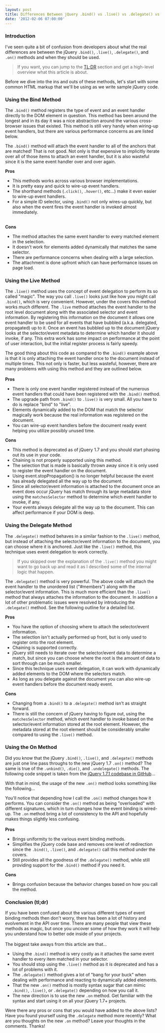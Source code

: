 ```yaml
---
layout: post
title: Differences Between jQuery .bind() vs .live() vs .delegate() vs .on()
date: '2012-02-06 07:00:00'
---
```


<h3>Introduction</h3>

I've seen quite a bit of confusion from developers about what the real differences are between the jQuery <code>.bind()</code>, <code>.live()</code>, <code>.delegate()</code>, and <code>.on()</code> methods and when they should be used.

<blockquote>If you want, you can jump to the <a href="http://www.elijahmanor.com/#tldr">TL;DR</a> section and get a high-level overview what this article is about.</blockquote>

Before we dive into the ins and outs of these methods, let's start with some common HTML markup that we'll be using as we write sample jQuery code.

<script src="https://gist.github.com/elijahmanor/1749717.js?file=_snippet.html"></script>

<h3>Using the Bind Method</h3>

The <code>.bind()</code> method registers the type of event and an event handler directly to the DOM element in question. This method has been around the longest and in its day it was a nice abstraction around the various cross-browser issues that existed. This method is still very handy when wiring-up event handlers, but there are various performance concerns as are listed below.

<script src="https://gist.github.com/elijahmanor/1749717.js?file=bind.js"></script>

The <code>.bind()</code> method will attach the event handler to all of the anchors that are matched! That is not good. Not only is that expensive to implicitly iterate over all of those items to attach an event handler, but it is also wasteful since it is the same event handler over and over again.

<b>Pros</b>

<ul><li>This methods works across various browser implementations.</li><li>It is pretty easy and quick to wire-up event handlers.</li><li>The shorthand methods (<code>.click()</code>, <code>.hover()</code>, etc...) make it even easier to wire-up event handlers.</li><li>For a simple ID selector, using <code>.bind()</code> not only wires-up quickly, but also when the event fires the event handler is invoked almost immediately.</li></ul><br><b>Cons</b><br><ul><li>The method attaches the same event handler to every matched element in the selection.</li><li>It doesn't work for elements added dynamically that matches the same selector.</li><li>There are performance concerns when dealing with a large selection.</li><li>The attachment is done upfront which can have performance issues on page load.</li></ul>

<h3>Using the Live Method</h3>

The <code>.live()</code> method uses the concept of event delegation to perform its so called "magic". The way you call <code>.live()</code> looks just like how you might call <code>.bind()</code>, which is very convenient. However, under the covers this method works much different. The <code>.live</code> method attaches the event handler to the root level document along with the associated selector and event information. By registering this information on the document it allows one event handler to be used for all events that have bubbled (a.k.a. delegated, propagated) up to it. Once an event has bubbled up to the document jQuery looks at the selector/event metadata to determine which handler it should invoke, if any. This extra work has some impact on performance at the point of user interaction, but the initial register process is fairly speedy.

<script src="https://gist.github.com/elijahmanor/1749717.js?file=live.js"></script>

The good thing about this code as compared to the <code>.bind()</code> example above is that it is only attaching the event handler once to the document instead of multiple times. This not only is faster, but less wasteful, however, there are many problems with using this method and they are outlined below.<br><br><b>Pros</b><br><ul><li>There is only one event handler registered instead of the numerous event handlers that could have been registered with the <code>.bind()</code> method.</li><li>The upgrade path from <code>.bind()</code> to <code>.live()</code> is very small. All you have to do is replace "bind" to "live".</li><li>Elements dynamically added to the DOM that match the selector magically work because the real information was registered on the document.</li><li>You can wire-up event handlers before the document ready event helping you utilize possibly unused time.</li></ul>

<b>Cons</b><br><ul><li>This method is deprecated as of jQuery 1.7 and you should start phasing out its use in your code.</li><li>Chaining is not properly supported using this method.</li><li>The selection that is made is basically thrown away since it is only used to register the event handler on the document.</li><li>Using event.stopPropagation() is no longer helpful because the event has already delegated all the way up to the document.</li><li>Since all selector/event information is attached to the document once an event does occur jQuery has match through its large metadata store using the <code>matchesSelector</code> method to determine which event handler to invoke, if any.</li><li>Your events always delegate all the way up to the document. This can affect performance if your DOM is deep.</li></ul>

<h3>Using the Delegate Method</h3>

The <code>.delegate()</code> method behaves in a similar fashion to the <code>.live()</code> method, but instead of attaching the selector/event information to the document, you can choose where it is anchored. Just like the <code>.live()</code> method, this technique uses event delegation to work correctly.

<blockquote>If you skipped over the explanation of the <code>.live()</code> method you might want to go back up and read it as I described some of the internal logic that happen.</blockquote>

<script src="https://gist.github.com/elijahmanor/1749717.js?file=delegate.js"></script>

The <code>.delegate()</code> method is very powerful. The above code will attach the event handler to the unordered list ("#members") along with the selector/event information. This is much more efficient than the <code>.live()</code> method that always attaches the information to the document. In addition a lot of other problematic issues were resolved by introducing the <code>.delegate()</code> method. See the following outline for a detailed list.

<b>Pros</b>

<ul><li>You have the option of choosing where to attach the selector/event information.</li><li>The selection isn't actually performed up front, but is only used to register onto the root element.</li><li>Chaining is supported correctly.</li><li>jQuery still needs to iterate over the selector/event data to determine a match, but since you can choose where the root is the amount of data to sort through can be much smaller.</li><li>Since this technique uses event delegation, it can work with dynamically added elements to the DOM where the selectors match.</li><li>As long as you delegate against the document you can also wire-up event handlers before the document ready event.</li></ul>

<b>Cons</b>

<ul><li>Changing from a <code>.bind()</code> to a <code>.delegate()</code> method isn't as straight forward.</li><li>There is still the concern of jQuery having to figure out, using the <code>matchesSelector</code> method, which event handler to invoke based on the selector/event information stored at the root element. However, the metadata stored at the root element should be considerably smaller compared to using the <code>.live()</code> method.</li></ul>

<h3>Using the On Method</h3>

Did you know that the jQuery <code>.bind()</code>, <code>.live()</code>, and <code>.delegate()</code> methods are just one line pass throughs to the new jQuery 1.7 <code>.on()</code> method? The same is true of the <code>.unbind()</code>, <code>.die()</code>, and <code>.undelegate()</code> methods. The following code snippet is taken from the <a href="https://github.com/jquery/jquery/blob/633ca9c1610c49dbb780e565f4f1202e1fe20fae/src/event.js#L956">jQuery 1.7.1 codebase in GitHub</a>...<br/>

<script src="https://gist.github.com/elijahmanor/1749717.js?file=jquery-1.7.1.js"></script>

With that in mind, the usage of the new <code>.on()</code> method looks something like the following...

<script src="https://gist.github.com/elijahmanor/1749717.js?file=on.js"></script>

You'll notice that depending how I call the <code>.on()</code> method changes how it performs. You can consider the <code>.on()</code> method as being "overloaded" with different signatures, which in turn changes how the event binding is wired-up. The <code>.on</code> method bring a lot of consistency to the API and hopefully makes things slightly less confusing.<br><br><b>Pros</b><br><ul><li>Brings uniformity to the various event binding methods.</li><li>Simplifies the jQuery code base and removes one level of redirection since the <code>.bind()</code>, <code>.live()</code>, and <code>.delegate()</code> call this method under the covers.</li><li>Still provides all the goodness of the <code>.delegate()</code> method, while still providing support for the <code>.bind()</code> method if you need it.</li></ul><b>Cons</b><br><ul><li>Brings confusion because the behavior changes based on how you call the method.</li></ul>

<h3>Conclusion (tl;dr)</h3>

If you have been confused about the various different types of event binding methods then don't worry, there has been a lot of history and evolvement in the API over time. There are many people that view these methods as magic, but once you uncover some of how they work it will help you understand how to better ode inside of your projects. <br><br>The biggest take aways from this article are that...<br><ul><li>Using the <code>.bind()</code> method is very costly as it attaches the same event handler to every item matched in your selector.</li><li>You should stop using the <code>.live()</code> method as it is deprecated and has a lot of problems with it.</li><li>The <code>.delegate()</code> method gives a lot of "bang for your buck" when dealing with performance and reacting to dynamically added elements.</li><li>That the new <code>.on()</code> method is mostly syntax sugar that can mimic <code>.bind()</code>, <code>.live()</code>, or <code>.delegate()</code> depending on how you call it.</li><li>The new direction is to use the new <code>.on</code> method. Get familiar with the syntax and start using it on all your jQuery 1.7+ projects.</li></ul>

Were there any pros or cons that you would have added to the above lists? Have you found yourself using the <code>.delegate</code> method more recently? What are you thoughts on the new <code>.on</code> method? Leave your thoughts in the comments. Thanks!